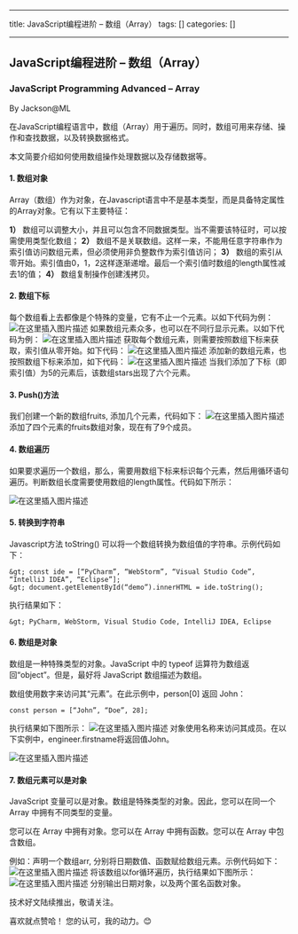 
--- 
title:  JavaScript编程进阶 – 数组（Array） 
tags: []
categories: [] 

---
## JavaScript编程进阶 – 数组（Array）

### JavaScript Programming Advanced – Array

By Jackson@ML

>  
 在JavaScript编程语言中，数组（Array）用于遍历。同时，数组可用来存储、操作和查找数据，以及转换数据格式。 


本文简要介绍如何使用数组操作处理数据以及存储数据等。

#### 1. 数组对象

Array（数组）作为对象，在Javascript语言中不是基本类型，而是具备特定属性的Array对象。它有以下主要特征：

**1）** 数组可以调整大小，并且可以包含不同数据类型。当不需要该特征时，可以按需使用类型化数组； **2）** 数组不是关联数组。这样一来，不能用任意字符串作为索引值访问数组元素，但必须使用非负整数作为索引值访问； **3）** 数组的索引从零开始。索引值由0，1，2这样逐渐递增。最后一个索引值时数组的length属性减去1的值； **4）** 数组复制操作创建浅拷贝。

#### 2. 数组下标

每个数组看上去都像是个特殊的变量，它有不止一个元素。以如下代码为例： <img src="https://img-blog.csdnimg.cn/direct/d8e64415317a4e33a3aac0aa635aed43.png" alt="在这里插入图片描述"> 如果数组元素众多，也可以在不同行显示元素。以如下代码为例： <img src="https://img-blog.csdnimg.cn/direct/3674c62096f84301ae05ec575c5b9e27.png" alt="在这里插入图片描述"> 获取每个数组元素，则需要按照数组下标来获取，索引值从零开始。如下代码： <img src="https://img-blog.csdnimg.cn/direct/cfc7fbcd560049f39e4fbc8ce7ca8f61.png" alt="在这里插入图片描述"> 添加新的数组元素，也按照数组下标来添加，如下代码： <img src="https://img-blog.csdnimg.cn/direct/d66028075b354993890ba4bd68ca9c81.png" alt="在这里插入图片描述"> 当我们添加了下标（即索引值）为5的元素后，该数组stars出现了六个元素。

#### 3. Push()方法

我们创建一个新的数组fruits, 添加几个元素，代码如下： <img src="https://img-blog.csdnimg.cn/direct/c7938a6d53bf42dfbca51632f882e538.png" alt="在这里插入图片描述"> 添加了四个元素的fruits数组对象，现在有了9个成员。

#### 4. 数组遍历

如果要求遍历一个数组，那么，需要用数组下标来标识每个元素，然后用循环语句遍历。判断数组长度需要使用数组的length属性。代码如下所示：

<img src="https://img-blog.csdnimg.cn/direct/aa01fae12a7143f48ffa6b3d004a8808.png" alt="在这里插入图片描述">

#### 5. 转换到字符串

Javascript方法 toString() 可以将一个数组转换为数组值的字符串。示例代码如下：

```
&gt; const ide = [“PyCharm”, “WebStorm”, “Visual Studio Code”, “IntelliJ IDEA”, “Eclipse”];
&gt; document.getElementById(“demo”).innerHTML = ide.toString();

```

执行结果如下：

```
&gt; PyCharm, WebStorm, Visual Studio Code, IntelliJ IDEA, Eclipse

```

#### 6. 数组是对象

数组是一种特殊类型的对象。JavaScript 中的 typeof 运算符为数组返回“object”。但是，最好将 JavaScript 数组描述为数组。

数组使用数字来访问其“元素”。在此示例中，person[0] 返回 John：

```
const person = [“John”, “Doe”, 28];

```

执行结果如下图所示： <img src="https://img-blog.csdnimg.cn/direct/5b4d76a9c17d402e90b4ad823380f2f5.png" alt="在这里插入图片描述"> 对象使用名称来访问其成员。在以下实例中，engineer.firstname将返回值John。

<img src="https://img-blog.csdnimg.cn/direct/fd6459a5b63a4354aa21cb8d3a2cbdac.png" alt="在这里插入图片描述">

#### 7. 数组元素可以是对象

JavaScript 变量可以是对象。数组是特殊类型的对象。因此，您可以在同一个 Array 中拥有不同类型的变量。

您可以在 Array 中拥有对象。您可以在 Array 中拥有函数。您可以在 Array 中包含数组。

例如：声明一个数组arr, 分别将日期数值、函数赋给数组元素。示例代码如下： <img src="https://img-blog.csdnimg.cn/direct/af554e1569a84f5da5ee893d7dcfc57b.png" alt="在这里插入图片描述"> 将该数组以for循环遍历，执行结果如下图所示： <img src="https://img-blog.csdnimg.cn/direct/9fc5a3fb32404c4e9e05e76e49b891d2.png" alt="在这里插入图片描述"> 分别输出日期对象，以及两个匿名函数对象。

技术好文陆续推出，敬请关注。

喜欢就点赞哈！ 您的认可，我的动力。😊
